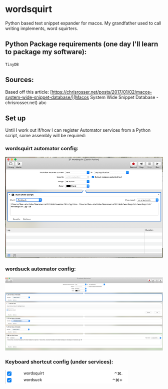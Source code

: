 # wordsquirt
 Python based text snippet expander for macos. My grandfather used to call writing implements, word squirters.

## Python Package requirements (one day I'll learn to package my software):
` TinyDB `

## Sources:
Based off this article:
[https://chrisrosser.net/posts/2017/01/02/macos-system-wide-snippet-database/](Macos System Wide Snippet Database - chrisrosser.net)
abc

## Set up
Until I work out if/how I can register Automator services from a Python script, some assembly will be required:
### wordsquirt automator config:
![](doc/img/wordsquirt.png)
### wordsuck automator config:
![](doc/img/wordsuck.png)
### Keyboard shortcut config (under services):
![](doc/img/shortcuts.png)
